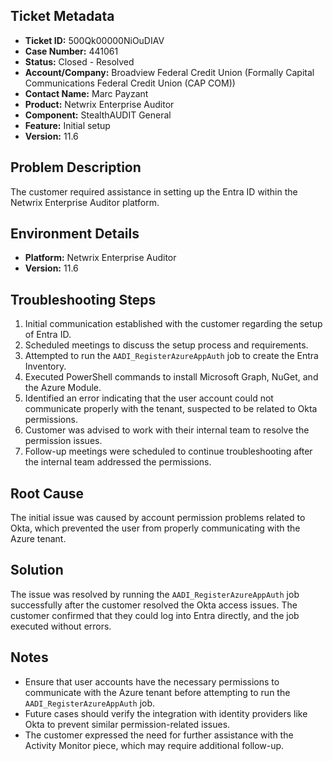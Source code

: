## Ticket Metadata
- **Ticket ID:** 500Qk00000NiOuDIAV
- **Case Number:** 441061
- **Status:** Closed - Resolved
- **Account/Company:** Broadview Federal Credit Union (Formally Capital Communications Federal Credit Union (CAP COM))
- **Contact Name:** Marc Payzant
- **Product:** Netwrix Enterprise Auditor
- **Component:** StealthAUDIT General
- **Feature:** Initial setup
- **Version:** 11.6

## Problem Description
The customer required assistance in setting up the Entra ID within the Netwrix Enterprise Auditor platform.

## Environment Details
- **Platform:** Netwrix Enterprise Auditor
- **Version:** 11.6

## Troubleshooting Steps
1. Initial communication established with the customer regarding the setup of Entra ID.
2. Scheduled meetings to discuss the setup process and requirements.
3. Attempted to run the `AADI_RegisterAzureAppAuth` job to create the Entra Inventory.
4. Executed PowerShell commands to install Microsoft Graph, NuGet, and the Azure Module.
5. Identified an error indicating that the user account could not communicate properly with the tenant, suspected to be related to Okta permissions.
6. Customer was advised to work with their internal team to resolve the permission issues.
7. Follow-up meetings were scheduled to continue troubleshooting after the internal team addressed the permissions.

## Root Cause
The initial issue was caused by account permission problems related to Okta, which prevented the user from properly communicating with the Azure tenant.

## Solution
The issue was resolved by running the `AADI_RegisterAzureAppAuth` job successfully after the customer resolved the Okta access issues. The customer confirmed that they could log into Entra directly, and the job executed without errors.

## Notes
- Ensure that user accounts have the necessary permissions to communicate with the Azure tenant before attempting to run the `AADI_RegisterAzureAppAuth` job.
- Future cases should verify the integration with identity providers like Okta to prevent similar permission-related issues.
- The customer expressed the need for further assistance with the Activity Monitor piece, which may require additional follow-up.